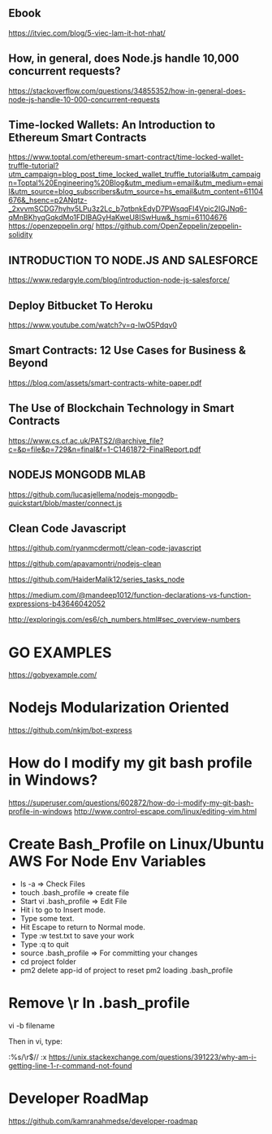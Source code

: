 ## Ebook
https://itviec.com/blog/5-viec-lam-it-hot-nhat/

## How, in general, does Node.js handle 10,000 concurrent requests?
https://stackoverflow.com/questions/34855352/how-in-general-does-node-js-handle-10-000-concurrent-requests

## Time-locked Wallets: An Introduction to Ethereum Smart Contracts
https://www.toptal.com/ethereum-smart-contract/time-locked-wallet-truffle-tutorial?utm_campaign=blog_post_time_locked_wallet_truffle_tutorial&utm_campaign=Toptal%20Engineering%20Blog&utm_medium=email&utm_medium=email&utm_source=blog_subscribers&utm_source=hs_email&utm_content=61104676&_hsenc=p2ANqtz-_2xvvmSCDG7hyhv5LPu3z2Lc_b7qtbnkEdyD7PWsqqFl4Vpic2IGJNq6-qMnBKhyqGqkdMo1FDlBAGyHaKweU8ISwHuw&_hsmi=61104676
https://openzeppelin.org/
https://github.com/OpenZeppelin/zeppelin-solidity

## INTRODUCTION TO NODE.JS AND SALESFORCE
https://www.redargyle.com/blog/introduction-node-js-salesforce/

## Deploy Bitbucket To Heroku
https://www.youtube.com/watch?v=q-lwO5Pdqv0

## Smart Contracts: 12 Use Cases for Business & Beyond
https://bloq.com/assets/smart-contracts-white-paper.pdf

## The Use of Blockchain Technology in Smart Contracts
https://www.cs.cf.ac.uk/PATS2/@archive_file?c=&p=file&p=729&n=final&f=1-C1461872-FinalReport.pdf

## NODEJS MONGODB MLAB
https://github.com/lucasjellema/nodejs-mongodb-quickstart/blob/master/connect.js

## Clean Code Javascript
https://github.com/ryanmcdermott/clean-code-javascript

https://github.com/apavamontri/nodejs-clean

https://github.com/HaiderMalik12/series_tasks_node

https://medium.com/@mandeep1012/function-declarations-vs-function-expressions-b43646042052

http://exploringjs.com/es6/ch_numbers.html#sec_overview-numbers

# GO EXAMPLES
https://gobyexample.com/

# Nodejs Modularization Oriented
https://github.com/nkjm/bot-express

# How do I modify my git bash profile in Windows?
https://superuser.com/questions/602872/how-do-i-modify-my-git-bash-profile-in-windows
http://www.control-escape.com/linux/editing-vim.html

# Create Bash_Profile on Linux/Ubuntu AWS For Node Env Variables
- ls -a => Check Files
- touch .bash_profile => create file
- Start vi .bash_profile => Edit File
- Hit i to go to Insert mode.
- Type some text.
- Hit Escape to return to Normal mode.
- Type :w test.txt to save your work
- Type :q to quit
- source .bash_profile => For committing your changes
- cd project folder 
- pm2 delete app-id of project to reset pm2 loading .bash_profile

# Remove \r In .bash_profile
vi -b filename

Then in vi, type:

:%s/\r$//
:x
https://unix.stackexchange.com/questions/391223/why-am-i-getting-line-1-r-command-not-found

# Developer RoadMap
https://github.com/kamranahmedse/developer-roadmap
